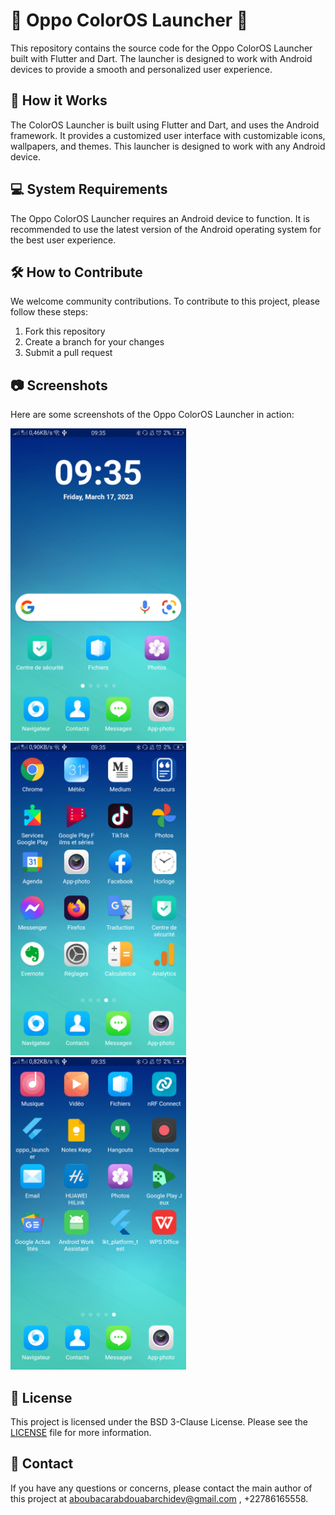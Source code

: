 # 🚀 Oppo ColorOS Launcher 🚀

This repository contains the source code for the Oppo ColorOS Launcher built with Flutter and Dart. The launcher is designed to work with Android devices to provide a smooth and personalized user experience.

## 📖 How it Works

The ColorOS Launcher is built using Flutter and Dart, and uses the Android framework. It provides a customized user interface with customizable icons, wallpapers, and themes. This launcher is designed to work with any Android device.

## 💻 System Requirements

The Oppo ColorOS Launcher requires an Android device to function. It is recommended to use the latest version of the Android operating system for the best user experience.

## 🛠️ How to Contribute

We welcome community contributions. To contribute to this project, please follow these steps:

1. Fork this repository
2. Create a branch for your changes
3. Submit a pull request

## 📷 Screenshots

Here are some screenshots of the Oppo ColorOS Launcher in action:

[<img src="assets/screenshots/1.png" alt= "1" height="500">](https://play.google.com/store/apps/details?id=com.acacurs.android.acacurs.documents)
[<img src="assets/screenshots/4.png" alt= "1" height="500">](https://play.google.com/store/apps/details?id=com.acacurs.android.acacurs.documents)
[<img src="assets/screenshots/5.png" alt= "1" height="500">](https://play.google.com/store/apps/details?id=com.acacurs.android.acacurs.documents)

## 📄 License

This project is licensed under the BSD 3-Clause License. Please see the [LICENSE](https://github.com/AbdouAbarchiAboubacar/oppo_color_os_launcher/blob/master/LICENCE) file for more information.

## 📧 Contact

If you have any questions or concerns, please contact the main author of this project at aboubacarabdouabarchidev@gmail.com , +22786165558.
